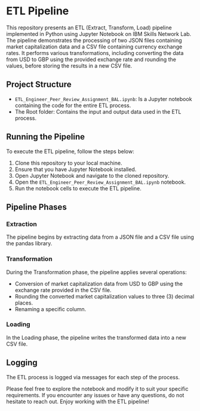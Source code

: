 # ETL Pipeline

This repository presents an ETL (Extract, Transform, Load) pipeline implemented in Python using Jupyter Notebook on IBM Skills Network Lab. The pipeline demonstrates the processing of two JSON files containing market capitalization data and a CSV file containing currency exchange rates. It performs various transformations, including converting the data from USD to GBP using the provided exchange rate and rounding the values, before storing the results in a new CSV file.

## Project Structure

- `ETL_Engineer_Peer_Review_Assignment_BAL.ipynb`: Is a Jupyter notebook containing the code for the entire ETL process.
- The Root folder: Contains the input and output data used in the ETL process.

## Running the Pipeline

To execute the ETL pipeline, follow the steps below:

1. Clone this repository to your local machine.
2. Ensure that you have Jupyter Notebook installed.
3. Open Jupyter Notebook and navigate to the cloned repository.
4. Open the `ETL_Engineer_Peer_Review_Assignment_BAL.ipynb` notebook.
5. Run the notebook cells to execute the ETL pipeline.

## Pipeline Phases

### Extraction

The pipeline begins by extracting data from a JSON file and a CSV file using the pandas library.

### Transformation

During the Transformation phase, the pipeline applies several operations:

- Conversion of market capitalization data from USD to GBP using the exchange rate provided in the CSV file.
- Rounding the converted market capitalization values to three (3) decimal places.
- Renaming a specific column.

### Loading

In the Loading phase, the pipeline writes the transformed data into a new CSV file.

## Logging

The ETL process is logged via messages for each step of the process.

Please feel free to explore the notebook and modify it to suit your specific requirements. If you encounter any issues or have any questions, do not hesitate to reach out. Enjoy working with the ETL pipeline!
